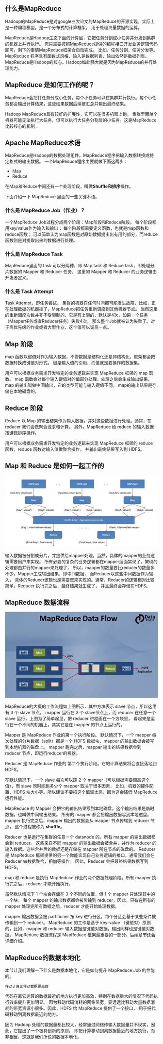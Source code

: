 ## 什么是MapReduce

Hadoop的MapReduce是对google三大论文的MapReduce的开源实现，实际上是一种编程模型，是一个分布式的计算框架，
用于处理海量数据的运算。

MapReduce是Hadoop生态下面的计算层，它把任务分割成小任务并分发到集群的机器上并行执行。
您只需要按照MapReduce提供的编程接口开发业务逻辑代码即可，剩下的事情MapReduce框架会自动完成。
比如，任务分割，任务分发等。MapReduce 程序具有函数式风格，输入是数据列表，输出依然是数据列表。
MapReduce是Hadoop的核心。Hadoop如此强大就是因为MapReduce的并行处理能力。

## MapReduce 是如何工作的呢？

MapReduce会把打任务分成小任务，每个小任务可以在集群并行执行。每个小任务都会输出计算结果，这些结果数据后续被汇总并输出最终结果。

Hadoop MapReduce具有较好的扩展性，它可以在很多机器上跑。
集群里面单个机器可能无法执行大任务，但可以执行大任务分割后的小任务。这是MapReduce比较核心的机制。

## Apache MapReduce术语

MapReduce是Hadoop的数据处理组件。MapReduce程序把输入数据转换成特定格式的输出数据。
一个MapReduce程序主要就做下面这两步：
* Map
* Reduce

在Map和Reduce中间还有一个处理阶段，叫做**Shuffle和排序**操作。

下面介绍一下 MapReduce 里面的一些关键术语。

### 什么是 MapReduce Job（作业）？
一个MapReduce Job过程分成两个阶段：Map阶段和Reduce阶段。
每个阶段都用key/value作为输入和输出；
每个阶段都需要定义函数，也就是map函数和reduce函数；
可以简单认为map函数是对原始数据提出出有用的部分，而reduce函数则是对提取出来的数据进行处理。

### 什么是 MapReduce Task
MapReduce里面的 task 可以分两种，即 Map task 和 Reduce task，即处理分片数据的 Mapper 和 Reducer 任务，
这里的 Mapper 和 Reducer 的业务逻辑由开发者定义。

### 什么是 Task Attempt
Task Attempt，即任务尝试。
集群的机器在任何时间都可能发生故障，比如，正在处理数据的机器挂了，MapReduce把任务重新调度到其他机器节点。
当然这里的重新调度次数并非不受限制的，它是有上限的，默认是4次，如果一个任务（Mapper任务或者Reducer任务）失败4次，
那么整个Job就被认为失败了。对于高优先级的作业或者大型作业，这个值可以调高一点。

## Map 阶段
map 函数以键值对作为输入数据，不管数据是结构化还是非结构化，框架都会把数据转换成键值对形式。
键是输入值的引用，而值就是要操作的数据集。

用户可以根据业务需求开发特定的业务逻辑来实现 MapReduce 框架的 map 函数。
map 函数会对每个输入键值对的值部分处理。处理之后会生成输出结果，map 的输出叫做中间输出，它的类型可能与输入键值不同。
map的输出结果是存储在本地磁盘的。

## Reduce 阶段
Reduce 以 Map 的输出结果作为输入数据，并对这些数据进行处理。通常，在 reducer 我们会做聚合或求和计算。
另外，MapReduce 给 reduce 的输入数据按键做排序操作。

用户可以根据业务需求开发特定的业务逻辑来实现 MapReduce 框架的 reduce 函数，reduce 函数对输入值做聚合操作，
并输出最终结果写入到 HDFS。

## Map 和 Reduce 是如何一起工作的

![mapReduceFlow01.png](img/01/mapReduceFlow01.png)

输入数据被分割成分片，并提供给mapper处理，当然，具体的mapper的业务逻辑需要用户来实现。
所有必要的复杂的业务逻辑都在mapper层面实现了，繁琐的处理都由并行的mapper来处理了，
所以，mapper的数量要比reducer的数量多不少。Mapper生成输出结果，即中间数据， 而Reducer以这些中间数据作为输入，
具体的Reducer逻辑也是需要您来实现的。通常，Reducer的逻辑相对比较简单。Reducer 执行完之后，最终结果就生成了，
并且最终会存储在HDFS。

## MapReduce 数据流程

![mapReduceDataFlow01.png](img/01/mapReduceDataFlow01.png)

MapReduce的大概的工作流程如上图所示，其中方块表示 slave 节点，所以这里有 3 个 slave 节点。 
mapper 运行在 3 个 slave节点上，而 reducer 在任意一个slave 运行，上图为了简单起见，把 reducer 进程画在一个方块里，
看起来是运行在一个不同的机器上，其实它是在 mapper 的节点上运行的。

Mapper 是 MapReduce 作业的第一个执行阶段。
默认情况下，一个 mapper 每次处理的分片数据（split）都是一个 HDFS 数据块，mapper 的输出数据会被写到本地机器的磁盘上。
mapper 跑完之后，mapper 输出的结果数据会到 reducer 节点，即运行reducer的机器。

Reducer 是 MapReduce 作业的 第二个执行阶段。它的计算结果将会直接落地到HDFS。

在默认情况下，一个 slave 每次可以跑 2 个 mapper（可以根据需要调高这个值），而 slave 同时能跑多少个 mapper 取决于很多因素，
比如，机器的硬件配置，HDFS 块大小等。所以建议不要把这个值调太高，因为这会降低 MapReduce 运行性能。

MapReduce 的 Mapper 会把它的输出结果写到本地磁盘。这个输出结果是临时数据，也叫做中间输出结果。
所有的 mapper 都会把输出数据写到本地磁盘。mapper 执行完之后，mapper 输出的数据会从 mapper 节点传输到 reducer 节点，
这个过程被称为 **shuffle**。

Reducer 也是运行在集群的任意一个 datanode 的。所有 mapper 的输出数据都会到 reducer。
这些来自不同 mapper 的输出数据会被合并，并作为 reducer 的输入数据。这些合并后的数据还是存储在 mapper 所在节点的磁盘的。
Reducer 是 MapReduce 框架提供的另一个你能实现自己业务逻辑的接口，通常我们会在 Reducer 做数据聚合，相加等操作。
因此，Reducer 会把最终结果数据写到 HDFS。

map 和 reduce 是执行 MapReduce 作业的两个数据处理阶段。所有 mapper 执行完之后，reducer 才能开始执行。

虽然默认情况下 1 个块会存储在 3 个不同的位置，但 1 个 mapper 只处理其中的一个块。
每个 mapper 的输出数据都会被传输到 reducer，因此，只有在所有的 mapper 处理完所有数据之后，reducer 才能开始处理数据。

mapper 输出数据会被 partitioner 按 key 进行分区。每个分区会基于某些条件被传输到一个 reducer。
MapReduce 的工作是基于 key-value （键值对）原则的，比如，mapper 和 reducer 输入数据是键值对数据，输出同样也是键值对数据。
MapReduce 数据流程是 MapReduce 框架最重要的一部分。后续章节还会详细介绍。

## MapReduce的数据本地化

本节让我们理解一下什么是数据本地化，它是如何提升 MapReduce Job 的性能的。
```text
移动计算比移动数据更高效
```
代码在离它运算的数据最近的地方执行更加高效，特别在数据量大的情况下代码执行效率提升更加明显。
因为移动代码消耗的网络带宽，要远远比移动大量数据消耗的带宽资源小很多。因此，HDFS 给 MapReduce 提供了一个接口，
用于把代码移动到离数据最近的地方。

因为 Hadoop 处理的数据量都比较大，经常通过网络传输大数据量并不现实，因此，它提出了一个极具创新的原则，
即把计算移动到离数据最近的地方执行，而非相反，这就是我们所说的数据本地化。
